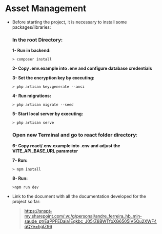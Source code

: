 # Asset Management

-   Before starting the project, it is necessary to install some packages/libraries:

    ### In the root Directory:
    
       **1- Run in backend:**

        > composer install
        
      **2- Copy .env.example into .env and configure database credentials**

      **3- Set the encryption key by executing:**

        > php artisan key:generate --ansi

       **4- Run migrations:**

        > php artisan migrate --seed

     **5- Start local server by executing:**

        > php artisan serve
        
        

    ### Open new Terminal and go to **react** folder directory:
    
     **6- Copy react/.env.example into .env and adjust the VITE_API_BASE_URL parameter**

     **7- Run:**

        > npm install
    
     **8- Run:**

        >npm run dev

-   Link to the document with all the documentation developed for the project so far:
    > https://snspt-my.sharepoint.com/:w:/g/personal/andre_ferreira_hb_min-saude_pt/EaPPFEDaia1Eqkbc_J05rZ8BWTfoXG6505iV5Qu2XWF4qQ?e=hgIZ96
